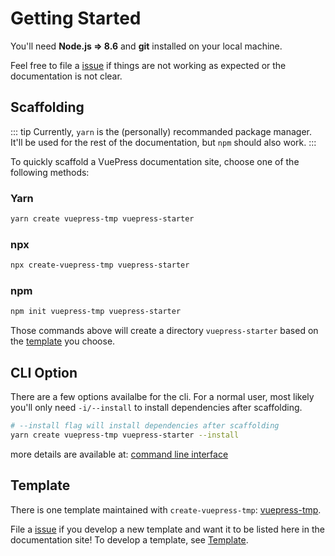 # Getting Started

You'll need **Node.js => 8.6** and **git** installed on your local machine.

Feel free to file a [issue](https://github.com/ludanxer/create-vuepress-tmp/issues/new) if things are not working as expected or the documentation is not clear.

## Scaffolding

::: tip
Currently, `yarn` is the (personally) recommanded package manager. It'll be used for the rest of the documentation, but `npm` should also work.
:::

To quickly scaffold a VuePress documentation site, choose one of the following methods:

### Yarn

```bash
yarn create vuepress-tmp vuepress-starter
```

### npx

```bash
npx create-vuepress-tmp vuepress-starter
```

### npm

```bash
npm init vuepress-tmp vuepress-starter
```

Those commands above will create a directory `vuepress-starter` based on the [template](#template) you choose.

## CLI Option

There are a few options availalbe for the cli. For a normal user, most likely you'll only need `-i/--install` to install dependencies after scaffolding.

```bash
# --install flag will install dependencies after scaffolding
yarn create vuepress-tmp vuepress-starter --install
```

more details are available at: [command line interface](./cli.html)

## Template

There is one template maintained with `create-vuepress-tmp`: [vuepress-tmp](https://github.com/ludanxer/vuepress-tmp).

File a [issue](https://github.com/ludanxer/create-vuepress-tmp/issues/new) if you develop a new template and want it to be listed here in the documentation site! To develop a template, see [Template](./template.html).
